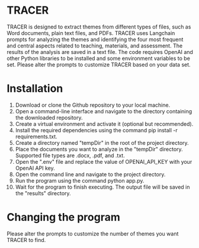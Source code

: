 # TRACER
TRACER is designed to extract themes from different types of files, such as Word documents, plain text files, and PDFs. TRACER uses Langchain prompts for analyzing the themes and identifying the four most frequent and central aspects related to teaching, materials, and assessment. The results of the analysis are saved in a text file. The code requires OpenAI and other Python libraries to be installed and some environment variables to be set. Please alter the prompts to customize TRACER based on your data set. 
 
# Installation
1. Download or clone the Github repository to your local machine.
2. Open a command-line interface and navigate to the directory containing the downloaded repository.
3. Create a virtual environment and activate it (optional but recommended).
4. Install the required dependencies using the command pip install -r requirements.txt.
5. Create a directory named "tempDir" in the root of the project directory.
6. Place the documents you want to analyze in the "tempDir" directory. Supported file types are .docx, .pdf, and .txt.
7. Open the ".env" file and replace the value of OPENAI_API_KEY with your OpenAI API key.
8. Open the command line and navigate to the project directory.
9. Run the program using the command python app.py.
10. Wait for the program to finish executing. The output file will be saved in the "results" directory.

# Changing the program
Please alter the prompts to customize the number of themes you want TRACER to find.
